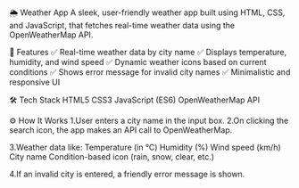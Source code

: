 🌦️ Weather App
A sleek, user-friendly weather app built using HTML, CSS, and JavaScript, that fetches real-time weather data using the OpenWeatherMap API.

📌 Features
✅ Real-time weather data by city name
✅ Displays temperature, humidity, and wind speed
✅ Dynamic weather icons based on current conditions
✅ Shows error message for invalid city names
✅ Minimalistic and responsive UI

🛠️ Tech Stack
HTML5
CSS3
JavaScript (ES6)
OpenWeatherMap API

⚙️ How It Works
1.User enters a city name in the input box.
2.On clicking the search icon, the app makes an API call to OpenWeatherMap.

3.Weather data like:
   Temperature (in °C)
   Humidity (%)
   Wind speed (km/h)
   City name
   Condition-based icon (rain, snow, clear, etc.)

4.If an invalid city is entered, a friendly error message is shown.



